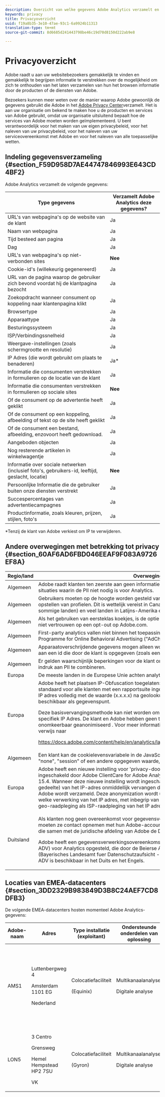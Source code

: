 ```yaml
---
description: Overzicht van welke gegevens Adobe Analytics verzamelt en andere privacyoverwegingen.
keywords: privacy
title: Privacyoverzicht
uuid: f19a8b35-3e10-47ae-93c1-6a9924b11313
translation-type: tm+mt
source-git-commit: 8d6685d241443798be46c19d70d8150d222ab9e8

---
```



# Privacyoverzicht

Adobe raadt u aan uw websitebezoekers gemakkelijk te vinden en gemakkelijk te begrijpen informatie te verstrekken over de mogelijkheid om zich te onthouden van het laten verzamelen van hun het browsen informatie door de producten of de diensten van Adobe.

Bezoekers kunnen meer weten over de manier waarop Adobe gewoonlijk de gegevens gebruikt die Adobe in het [Adobe Privacy Center](https://www.adobe.com/privacy.html)verzamelt. Het is aan uw organisatie om bekend te maken hoe u de producten en services van Adobe gebruikt, omdat uw organisatie uitsluitend bepaalt hoe de services van Adobe moeten worden geïmplementeerd. U bent verantwoordelijk voor het maken van uw eigen privacybeleid, voor het naleven van uw privacybeleid, voor het naleven van uw serviceovereenkomst met Adobe en voor het naleven van alle toepasselijke wetten.

## Indeling gegevensverzameling {#section_F59D958D7AE44747846993E643CD4BF2}

Adobe Analytics verzamelt de volgende gegevens:

| Type gegevens | Verzamelt Adobe Analytics deze gegevens? |
|---|---|
| URL&#39;s van webpagina&#39;s op de website van de klant | Ja |
| Naam van webpagina | Ja |
| Tijd besteed aan pagina | Ja |
| Dag | Ja |
| URL&#39;s van webpagina&#39;s op niet-verbonden sites | **Nee** |
| Cookie-id&#39;s (willekeurig gegenereerd) | Ja |
| URL van de pagina waarop de gebruiker zich bevond voordat hij de klantpagina bezocht | Ja |
| Zoekopdracht wanneer consument op koppeling naar klantenpagina klikt | Ja |
| Browsertype | Ja |
| Apparaattype | Ja |
| Besturingssysteem | Ja |
| ISP/Verbindingssnelheid | Ja |
| Weergave-instellingen (zoals schermgrootte en resolutie) | Ja |
| IP Adres (die wordt gebruikt om plaats te benaderen) | Ja* |
| Informatie die consumenten verstrekken in formulieren op de locatie van de klant | Ja |
| Informatie die consumenten verstrekken in formulieren op sociale sites | **Nee** |
| Of de consument op de advertentie heeft geklikt | Ja |
| Of de consument op een koppeling, afbeelding of tekst op de site heeft geklikt | Ja |
| Of de consument een bestand, afbeelding, enzovoort heeft gedownload. | Ja |
| Aangeboden objecten | Ja |
| Nog resterende artikelen in winkelwagentje | Ja |
| Informatie over sociale netwerken (inclusief foto&#39;s, gebruikers-id, leeftijd, geslacht, locatie) | **Nee** |
| Persoonlijke Informatie die de gebruiker buiten onze diensten verstrekt | Ja |
| Succespercentages van advertentiecampagnes | Ja |
| Productinformatie, zoals kleuren, prijzen, stijlen, foto&#39;s | Ja |

*Tenzij de klant van Adobe verkiest om IP te verwijderen.

## Andere overwegingen met betrekking tot privacy {#section_60AF6AD6FBD046EEAF9F083A9726EF8A}

<table id="table_247B425E774F403288233824870D070E"> 
 <thead> 
  <tr> 
   <th colname="col1" class="entry"> Regio/land </th> 
   <th colname="col2" class="entry"> Overwegingen </th> 
  </tr> 
 </thead>
 <tbody> 
  <tr> 
   <td colname="col1"> Algemeen </td> 
   <td colname="col2"> Adobe raadt klanten ten zeerste aan geen informatie (PII) over te dragen aan Adobe, met name in situaties waarin de PII niet nodig is voor Analytics. </td> 
  </tr> 
  <tr> 
   <td colname="col1"> Algemeen </td> 
   <td colname="col2"> Gebruikers moeten op de hoogte worden gesteld van en een keuze kunnen maken bij het opstellen van profielen. Dit is wettelijk vereist in Canada, Australië, de Europese Unie (opt-in voor sommige landen) en veel landen in Latijns-Amerika en Azië-Stille Oceaan. </td> 
  </tr> 
  <tr> 
   <td colname="col1"> Algemeen </td> 
   <td colname="col2"> Als het gebruiken van eersteklas koekjes, is de optie van de Analyse uniek aan een klant; u kunt niet vertrouwen op een opt-out op Adobe.com. </td> 
  </tr> 
  <tr> 
   <td colname="col1"> Algemeen </td> 
   <td colname="col2"> First-party analytics vallen niet binnen het toepassingsgebied van het Self-Regulatory Programme for Online Behavioral Advertising ("AdChoices"). </td> 
  </tr> 
  <tr> 
   <td colname="col1"> Algemeen </td> 
   <td colname="col2"> Apparaatoverschrijdende gegevens mogen alleen worden samengevoegd als ze zijn gekoppeld aan een id die door de klant is opgegeven (zoals een gehashte gebruikersnaam). </td> 
  </tr> 
  <tr> 
   <td colname="col1"> Algemeen </td> 
   <td colname="col2"> Er gelden waarschijnlijk beperkingen voor de klant om informatie over het toevoegen van een indruk aan PII te combineren. </td> 
  </tr> 
  <tr> 
   <td colname="col1"> Europa </td> 
   <td colname="col2"> De meeste landen in de Europese Unie achten analytische cookies niet strikt noodzakelijk. </td> 
  </tr> 
  <tr> 
   <td colname="col1"> Europa </td> 
   <td colname="col2"> Adobe heeft het plaatsen IP-Obfuscation toegelaten: Ingeschakeld - IP Verwijderd (x.x.x.x) standaard voor alle klanten met een rapportsuite ingesteld in EMEA. Met dit het plaatsen, zal het IP adres volledig met de waarde (x.x.x.x) na geolookup worden vervangen en is niet meer beschikbaar als gegevenspunt. <p>Deze basisvervangingsmethode kan niet worden omgekeerd-gebouwd terug naar een uniek, specifiek IP Adres. De klant en Adobe hebben geen toegang tot het IP-adres. het is onomkeerbaar geanonimiseerd . Voor meer informatie over andere IP verduisteringsmontages, verwijs naar </p> <p> <a href="https://docs.adobe.com/content/help/en/analytics/landing/home.html#General_Account_Settings"  > https://docs.adobe.com/content/help/en/analytics/landing/home.html#General_Account_Settings </a> </p> </td> 
  </tr> 
  <tr> 
   <td colname="col1"> Algemeen </td> 
   <td colname="col2"> Een klant kan de cookielevensvariabele in de JavaScript-meetcode instellen op de waarde "none", "session" of een andere opgegeven waarde, gemeten in seconden. </td> 
  </tr> 
  <tr> 
   <td colname="col1"> Europa </td> 
   <td colname="col2"> Adobe heeft een nieuwe instelling voor 'privacy-door-ontwerp' ontwikkeld die nu kan worden ingeschakeld door Adobe ClientCare for Adobe Analytics (voorheen SiteCatalyst) versie 14.9 en 15.4. Wanneer deze nieuwe instelling wordt ingeschakeld, wordt het laatste octet (het laatste gedeelte) van het IP-adres onmiddellijk vervangen door de waarde 0 zodra het IP-adres door Adobe wordt verzameld. Deze anonymization wordt uitgevoerd voorafgaand aan om het even welke verwerking van het IP adres, met inbegrip van voorafgaand aan zowel een facultatieve geo-raadpleging als ISP-raadpleging van het IP adres. </td> 
  </tr> 
  <tr> 
   <td colname="col1"> Duitsland </td> 
   <td colname="col2"> <p>Als klanten nog geen overeenkomst voor gegevensverwerking voor Adobe Analytics hebben, moeten ze contact opnemen met hun Adobe-accountmanager of Customer Success Manager, die samen met de juridische afdeling van Adobe de DPA op zijn plaats kan krijgen. </p> <p>Adobe heeft een gegevensverwerkingsovereenkomst (Vertrag fuer Auftragsdatenverarbeitung - ADV) voor Analytics opgesteld, die door de Beierse Autoriteit voor gegevensbescherming (Bayerisches Landesamt fuer Datenschutzaufsicht - BayLDA) is herzien en goedgekeurd. De ADV is beschikbaar in het Duits en het Engels. </p> </td> 
  </tr> 
 </tbody> 
</table>

## Locaties van EMEA-datacenters {#section_3DD2329B983849D3B8C24AEF7CD8DFB3}

De volgende EMEA-datacenters hosten momenteel Adobe Analytics-gegevens:

<table id="table_65794B3790FD4B519EE89CF4F4B88314"> 
 <thead> 
  <tr> 
   <th colname="col1" class="entry"> Adobe-naam </th> 
   <th colname="col2" class="entry"> Adres </th> 
   <th colname="col3" class="entry"> Type installatie (exploitant) </th> 
   <th colname="col4" class="entry"> Ondersteunde onderdelen van oplossing </th> 
   <th colname="col5" class="entry"> Certificeringen </th> 
  </tr> 
 </thead>
 <tbody> 
  <tr> 
   <td colname="col1"> AMS1 </td> 
   <td colname="col2"> <p>Luttenbergweg 4 </p> <p>Amsterdam 1101 EG </p> <p>Nederland </p> </td> 
   <td colname="col3"> <p>Colocatiefaciliteit </p> <p>(Equinix) </p> </td> 
   <td colname="col4"> <p>Multikanaalanalyse, </p> <p>Digitale analyse </p> </td> 
   <td colname="col5"> <p>ISO 9001:2008 </p> <p>ISO 14001:2004 </p> <p>OHSAS18001:2007 </p> <p>ISO27001:2005 </p> <p>ISO50001:2011 </p> <p>PCI-DSS </p> <p> <a href="https://www.equinix.com/solutions/by-services/colocation/standards-and-compliance/iso-certified-data-centers/#table"  > Equinix </a> </p> </td> 
  </tr> 
  <tr> 
   <td colname="col1"> LON5 </td> 
   <td colname="col2"> <p>3 Centro </p> <p>Grensweg </p> <p>Hemel Hempstead HP2 7SU </p> <p>VK </p> </td> 
   <td colname="col3"> <p>Colocatiefaciliteit </p> <p>(Gyron) </p> </td> 
   <td colname="col4"> <p>Multikanaalanalyse, </p> <p>Digitale analyse </p> </td> 
   <td colname="col5"> SAE 16 </td> 
  </tr> 
 </tbody> 
</table>
